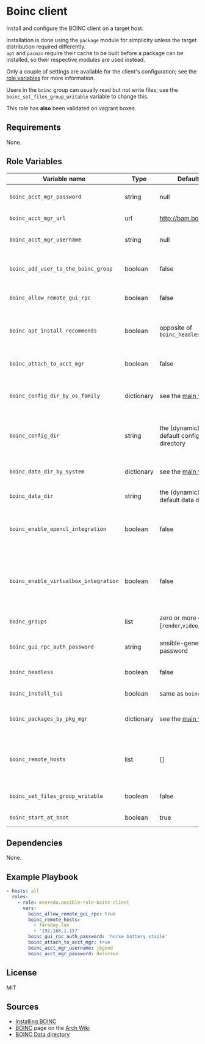 # Boinc client

Install and configure the BOINC client on a target host.

Installation is done using the `package` module for simplicity unless the target distribution required differently.<br />
`apt` and `pacman` require their cache to be built before a package can be installed, so their respective modules are used instead.

Only a couple of settings are available for the client's configuration; see the [role variables] for more information.

Users in the `boinc` group can usually read but not write files; use the `boinc_set_files_group_writable` variable to change this.

This role has **also** been validated on vagrant boxes.

## Requirements

None.

## Role Variables

| Variable name                         | Type       | Default value                                             | Description                                                                                           |
| ------------------------------------- | ---------- | --------------------------------------------------------- | ----------------------------------------------------------------------------------------------------- |
| `boinc_acct_mgr_password`             | string     | null                                                      | the account manager's password                                                                        |
| `boinc_acct_mgr_url`                  | url        | <http://bam.boincstats.com>                               | the account manager's URL                                                                             |
| `boinc_acct_mgr_username`             | string     | null                                                      | the account manager's username                                                                        |
| `boinc_add_user_to_the_boinc_group`   | boolean    | false                                                     | wether to add the current ansible user to the `boinc` group                                           |
| `boinc_allow_remote_gui_rpc`          | boolean    | false                                                     | wether to allow remote gui rpc connections                                                            |
| `boinc_apt_install_recommends`        | boolean    | opposite of `boinc_headless`                              | on apt-based systems, wether to install recommended packages                                          |
| `boinc_attach_to_acct_mgr`            | boolean    | false                                                     | wether to start the client to an account manager                                                      |
| `boinc_config_dir_by_os_family`       | dictionary | see the [main variables]                                  | the default configuration directory, categorized by `ansible_os_family`                               |
| `boinc_config_dir`                    | string     | the (dynamic) os family's default configuration directory | usually the same as `boinc_data_dir` unless the system has it differently (e.g. debian)               |
| `boinc_data_dir_by_system`            | dictionary | see the [main variables]                                  | the default data directory, categorized by `ansible_system`                                           |
| `boinc_data_dir`                      | string     | the (dynamic) system's default data directory             | see [BOINC Data directory]                                                                            |
| `boinc_enable_opencl_integration`     | boolean    | false                                                     | wether to enable opencl integrations; will **not** install drivers or other non-boinc packages        |
| `boinc_enable_virtualbox_integration` | boolean    | false                                                     | wether to enable virtualbox integrations; will **not** install virtualbox or other non-boinc packages |
| `boinc_groups`                        | list       | zero or more of [`render`,`video`,`virtualbox`]           | additional groups the `boinc` user is member of                                                       |
| `boinc_gui_rpc_auth_password`         | string     | ansible-generated password                                | the password to use to connect to the client                                                          |
| `boinc_headless`                      | boolean    | false                                                     | wether to install the manager and other gui utilities                                                 |
| `boinc_install_tui`                   | boolean    | same as `boinc_headless`                                  | wether to install the tui                                                                             |
| `boinc_packages_by_pkg_mgr`           | dictionary | see the [main variables]                                  | the (dynamic) list of packages to install for each package manager                                    |
| `boinc_remote_hosts`                  | list       | []                                                        | the list of hosts for which remote gui rpc is allowed; only fqdns or ip addresses work here           |
| `boinc_set_files_group_writable`      | boolean    | false                                                     | wether to set all files writable to boinc users                                                       |
| `boinc_start_at_boot`                 | boolean    | true                                                      | wether to start the client at boot                                                                    |

## Dependencies

None.

## Example Playbook

```yaml
- hosts: all
  roles:
    - role: mcereda.ansible-role-boinc-client
      vars:
        boinc_allow_remote_gui_rpc: true
        boinc_remote_hosts:
          - faraday.lan
          - '192.168.1.157'
        boinc_gui_rpc_auth_password: 'horse battery staple'
        boinc_attach_to_acct_mgr: true
        boinc_acct_mgr_username: jbgood
        boinc_acct_mgr_password: delorean
```

## License

MIT

## Sources

- [Installing BOINC]
- [BOINC][arch wiki boinc] page on the [Arch Wiki]
- [BOINC Data directory]

[role variables]: #role-variables

[main variables]: vars/main.yml

[arch wiki]: https://wiki.archlinux.org

[arch wiki boinc]: https://wiki.archlinux.org/?title=BOINC
[boinc data directory]: https://boinc.berkeley.edu/wiki/BOINC_Data_directory
[installing boinc]: https://boinc.berkeley.edu/wiki/Installing_BOINC
